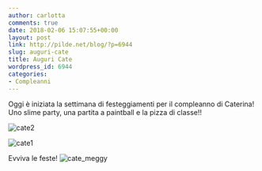 ```yaml
---
author: carlotta
comments: true
date: 2018-02-06 15:07:55+00:00
layout: post
link: http://pilde.net/blog/?p=6944
slug: auguri-cate
title: Auguri Cate
wordpress_id: 6944
categories:
- Compleanni
---
```


Oggi è iniziata la settimana di festeggiamenti per il compleanno di Caterina! Uno slime party, una partita a paintball e la pizza di classe!!

![cate2](http://pilde.net/blog/wp-content/uploads/2018/02/cate2.jpg)


 ![cate1](http://pilde.net/blog/wp-content/uploads/2018/02/cate1.jpg)


Evviva le feste! ![cate_meggy](http://pilde.net/blog/wp-content/uploads/2018/02/cate_meggy.jpg)



